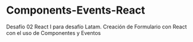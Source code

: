 # Components-Events-React
Desafío 02 React I para desafío Latam. Creación de Formulario con React con el uso de Componentes y Eventos
